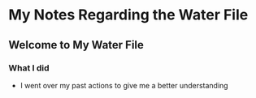 # My Notes Regarding the Water File
## Welcome to My Water File

### What I did
* I went over my past actions to give me a better understanding